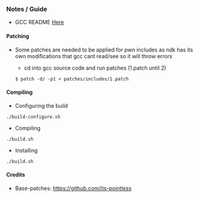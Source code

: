 
### Notes / Guide
* GCC README [Here](https://github.com/PWN-Term/gcc/blob/gcc-11.1.0/README_GCC)

#### Patching
* Some patches are needed to be applied for pwn includes as ndk has its own modifications that gcc cant read/see so it will throw errors
    * cd into gcc source code and run patches (1.patch until 2)

    ```
    $ patch -d/ -p1 < patches/includes/1.patch
    ```

#### Compiling
* Configuring the build

```
./build-configure.sh
```

* Compiling

```
./build.sh
```
* Installing

```
./build.sh
```

#### Credits
* Base-patches: https://github.com/its-pointless
